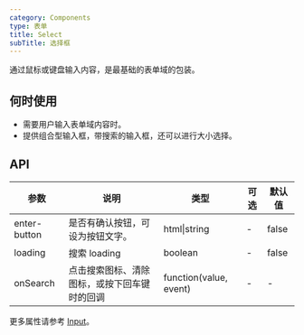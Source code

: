 ```yaml
---
category: Components
type: 表单
title: Select  
subTitle: 选择框
---
```


通过鼠标或键盘输入内容，是最基础的表单域的包装。

## 何时使用
- 需要用户输入表单域内容时。
- 提供组合型输入框，带搜索的输入框，还可以进行大小选择。



## API 
| 参数         | 说明                                         | 类型                   | 可选 | 默认值 |
| ------------ | -------------------------------------------- | ---------------------- | ---- | ------ |
| enter-button | 是否有确认按钮，可设为按钮文字。             | html\|string           | -    | false  |
| loading      | 搜索 loading                                 | boolean                | -    | false  |
| onSearch     | 点击搜索图标、清除图标，或按下回车键时的回调 | function(value, event) | -    | - |

更多属性请参考 [Input](/components/input/#API)。